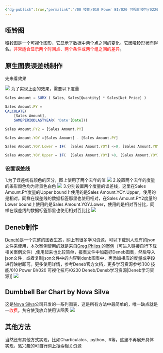 ```yaml
---
{"dg-publish":true,"permalink":"/00 技能/010 Power BI/020 可视化技巧/0220 可视化案例/哑铃图/","tags":["Denbe","哑铃图","可视化图表","误差线","对比"]}
---
```


## 哑铃图
[哑铃图](https://vis.zone/graph/dumbbell-plot/)是一个可视化图形，它显示了数据中两个点之间的变化。它因哑铃形状而得名。<font color="red">非常适合显示两个时间点、两个条件或两个组之间的差异</font>。

## 原生图表误差线制作
先来看效果

![](https://s2.loli.net/2023/10/24/itSbpgCW2AHBj8a.png)
为了实现上面的效果，需要以下度量
```js
Sales Amount = SUMX ( Sales, Sales[Quantity] * Sales[Net Price] )

Sales Amount.PY =
CALCULATE(
    [Sales Amount],
    SAMEPERIODLASTYEAR( 'Date'[Date]))

Sales Amount.PY2 = [Sales Amount.PY]

Sales Amount.YOY =[Sales Amount] - [Sales Amount.PY]

Sales Amount.YOY.Lower = IF(  [Sales Amount.YOY] <=0, [Sales Amount.YOY] )

Sales Amount.YOY.Upper = IF(  [Sales Amount.YOY] >0, [Sales Amount.YOY] )
```
### 设置误差线
1.为了误差线有颜色的区分，图上使用了两个去年的值
![](https://s2.loli.net/2023/10/24/coGATKbN7vFXOxH.png)
2.设置两个去年的度量的条形颜色均为背景色白色
![](https://s2.loli.net/2023/10/25/xMqoLngsU7Y3hca.png)
3.分别设置两个度量的误差线，这里在Sales Amount.PY度量的Upper bound上使用的是Sales Amount.YOY.Upper，使用的是相对，同样在误差线的数据标签那里也使用相对，在Sales Amount.PY2度量的Lower bound上使用的是Sales Amount.YOY.Lower，使用的是相对百分比，同样在误差线的数据标签那里也使用相对百比比
![](https://s2.loli.net/2023/10/25/6NquoSxPsDangRy.png)

## Deneb制作
[Deneb)](https://deneb-viz.github.io/)是一个完整的图表生态，网上有很多学习资源，可以下载别人现有的json文件来使用，本次案例使用的就是来自[Greg Philps ](https://www.novypro.com/profile_projects/greg-philps856432)的[案例](https://forum.enterprisedna.co/t/deneb-workout-08-dumbbell-chart/40979)（可进入链接自行下载相关案例文件）,使用起来也比较简单，报表文件中加载好Deneb图表，然后导入json文件，或者复制json文件中的内容到denb图表中，再添加相应的度量或字段进行映射即可。更多使用详情，参考Deneb官方文档，更多学习资源参考[[00 技能/010 Power BI/020 可视化技巧/0230 Deneb/Deneb学习资源\|Deneb学习资源]]
![](https://s2.loli.net/2023/10/25/7pTGJhMvo2kc4u8.png)

## Dumbbell Bar Chart by Nova Silva
这是[Nova Silva](https://www.novasilva.com/)公司开发的一系列图表，这是所有方法中最简单的，唯一缺点就是一<font color="red">收费</font>，贫穷使我放弃使用该图表
![](https://s2.loli.net/2023/10/25/uLNbARwjyxHPt1s.png)


## 其他方法
当然还有其他方式实现，比如Charticulator、python、R等，这里不再展开具体实现，感兴趣的可自行网上搜索相关资源 
